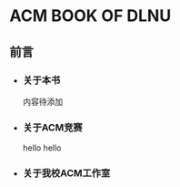 # ACM BOOK OF DLNU
## 前言
 - ### 关于本书
   内容待添加
 - ### 关于ACM竞赛
   hello hello
   
   
   
 - ### 关于我校ACM工作室